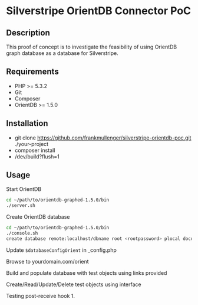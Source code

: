 # Silverstripe OrientDB Connector PoC

## Description

This proof of concept is to investigate the feasibility of using OrientDB graph database as a database for Silverstripe.

## Requirements

* PHP >= 5.3.2
* Git
* Composer
* OrientDB >= 1.5.0

## Installation

* git clone https://github.com/frankmullenger/silverstripe-orientdb-poc.git ./your-project
* composer install
* /dev/build?flush=1

## Usage

Start OrientDB

```bash
cd ~/path/to/orientdb-graphed-1.5.0/bin
./server.sh
```

Create OrientDB database

```bash
cd ~/path/to/orientdb-graphed-1.5.0/bin
./console.sh
create database remote:localhost/dbname root <rootpassword> plocal document
```

Update ```$databaseConfigOrient``` in _config.php

Browse to yourdomain.com/orient

Build and populate database with test objects using links provided

Create/Read/Update/Delete test objects using interface

Testing post-receive hook 1.